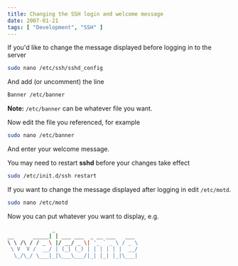 ```yaml
---
title: Changing the SSH login and welcome message
date: 2007-01-21
tags: [ "Development", "SSH" ]
---
```


If you'd like to change the message displayed before logging in to the server

```sh
sudo nano /etc/ssh/sshd_config
```

And add (or uncomment) the line

```sh
Banner /etc/banner
```

**Note:** `/etc/banner` can be whatever file you want.

Now edit the file you referenced, for example

```sh
sudo nano /etc/banner
```

And enter your welcome message.

You may need to restart **sshd** before your changes take effect

```sh
sudo /etc/init.d/ssh restart
```

If you want to change the message displayed after logging in edit `/etc/motd`.

```sh
sudo nano /etc/motd
```

Now you can put whatever you want to display, e.g.

```sh
              _
__      _____| | ___ ___  _ __ ___   ___
\ \ /\ / / _ \ |/ __/ _ \| '_ ` _ \ / _ \
 \ V  V /  __/ | (_| (_) | | | | | |  __/
  \_/\_/ \___|_|\___\___/|_| |_| |_|\___|
```
